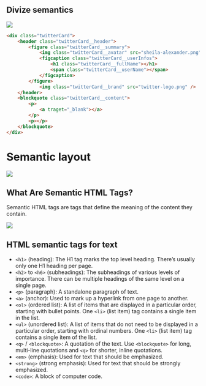 ## Divize semantics
![](https://i.imgur.com/5CFPEa7.png)

```html
<div class="twitterCard">
	<header class="twitterCard__header">
		<figure class="twitterCard__summary">
			<img class="twitterCard__avatar" src="sheila-alexander.png"/>
			<figcaption class="twitterCard__userInfos">
				<h1 class="twitterCard__fullName"></h1>
				<span class="twitterCard__userName"></span>
			</figcaption>
		</figure>
			<img class="twitterCard__brand" src="twitter-logo.png" />
	</header>
	<blockquote class="twitterCard__content">
		<p>
			<a traget="_blank"></a>
		</p>
		<p></p>
	</blockquote>
</div>
```

# Semantic layout

![](https://static.semrush.com/blog/uploads/media/cc/85/cc85d452a743e27f68d426df35e4da7d/EN-Semantic-Search-Non-Semantic.webp)

## What Are Semantic HTML Tags?

Semantic HTML tags are tags that define the meaning of the content they contain.


![](https://static.semrush.com/blog/uploads/media/50/8a/508a71abc9920d7feac64df8943be11b/original.png)

## HTML semantic tags for text

- `<h1>` (heading): The H1 tag marks the top level heading. There’s usually only one H1 heading per page.
- `<h2>` to `<h6>` (subheadings): The subheadings of various levels of importance. There can be multiple headings of the same level on a single page. 
- `<p>` (paragraph): A standalone paragraph of text.
- `<a>` (anchor): Used to mark up a hyperlink from one page to another.
- `<ol>` (ordered list): A list of items that are displayed in a particular order, starting with bullet points. One `<li>` (list item) tag contains a single item in the list.
- `<ul>` (unordered list): A list of items that do not need to be displayed in a particular order, starting with ordinal numbers. One `<li>` (list item) tag contains a single item of the list. 
- `<q>` / `<blockquote>`: A quotation of the text. Use `<blockquote>` for long, multi-line quotations and `<q>` for shorter, inline quotations.
- `<em>` (emphasis): Used for text that should be emphasized.
- `<strong>` (strong emphasis): Used for text that should be strongly emphasized.
- `<code>`: A block of computer code.